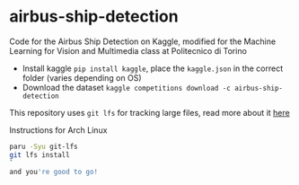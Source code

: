 # airbus-ship-detection
 Code for the Airbus Ship Detection on Kaggle, modified for the Machine Learning for Vision and Multimedia class at Politecnico di Torino

- Install kaggle `pip install kaggle`, place the `kaggle.json` in the correct folder (varies depending on OS)
- Download the dataset `kaggle competitions download -c airbus-ship-detection`

This repository uses `git lfs` for tracking large files, read more about it [here](https://git-lfs.com/)

Instructions for Arch Linux
``` bash
paru -Syu git-lfs
git lfs install
`
and you're good to go!